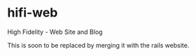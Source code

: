 hifi-web
========

High Fidelity - Web Site and Blog

This is soon to be replaced by merging it with the rails website.
